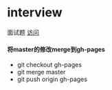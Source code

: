 interview
=========

面试题 [访问](http://phizzy.github.io/interview/)


#### 将master的修改merge到gh-pages

* git checkout gh-pages
* git merge master
* git push origin gh-pages
